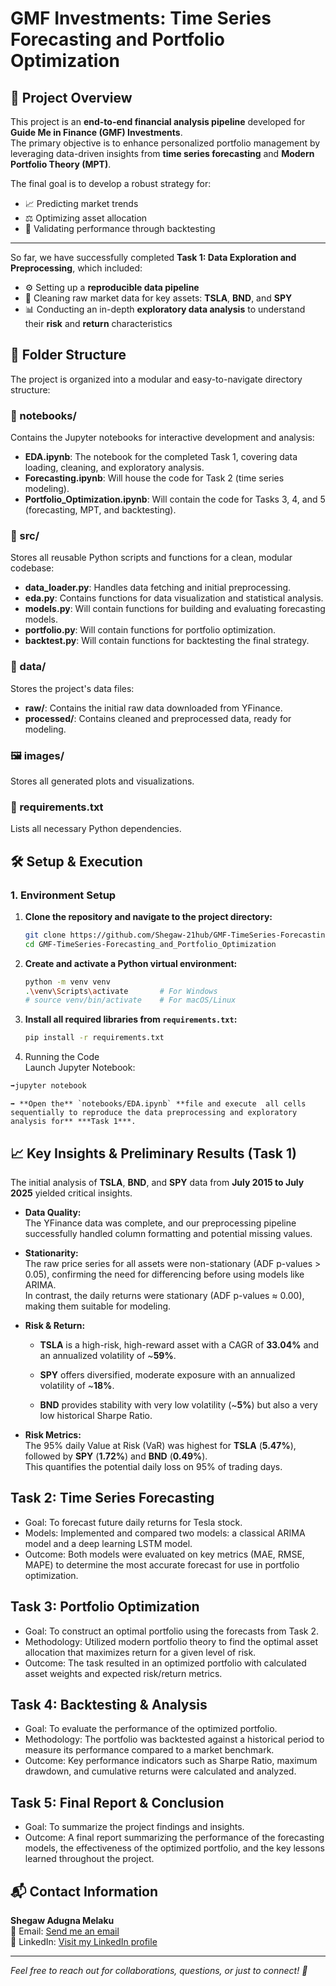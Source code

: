 # GMF Investments: Time Series Forecasting and Portfolio Optimization

## 📖 Project Overview

This project is an **end-to-end financial analysis pipeline** developed for **Guide Me in Finance (GMF) Investments**.  
The primary objective is to enhance personalized portfolio management by leveraging data-driven insights from **time series forecasting** and **Modern Portfolio Theory (MPT)**.

The final goal is to develop a robust strategy for:

- 📈 Predicting market trends  
- ⚖️ Optimizing asset allocation  
- 🔁 Validating performance through backtesting

---

So far, we have successfully completed **Task 1: Data Exploration and Preprocessing**, which included:

- ⚙️ Setting up a **reproducible data pipeline**
- 🧹 Cleaning raw market data for key assets: **TSLA**, **BND**, and **SPY**
- 📊 Conducting an in-depth **exploratory data analysis** to understand their **risk** and **return** characteristics
## 📂 Folder Structure

The project is organized into a modular and easy-to-navigate directory structure:

### 📓 notebooks/
Contains the Jupyter notebooks for interactive development and analysis:

- **EDA.ipynb**: The notebook for the completed Task 1, covering data loading, cleaning, and exploratory analysis.  
- **Forecasting.ipynb**: Will house the code for Task 2 (time series modeling).  
- **Portfolio_Optimization.ipynb**: Will contain the code for Tasks 3, 4, and 5 (forecasting, MPT, and backtesting).

### 🧠 src/
Stores all reusable Python scripts and functions for a clean, modular codebase:

- **data_loader.py**: Handles data fetching and initial preprocessing.  
- **eda.py**: Contains functions for data visualization and statistical analysis.  
- **models.py**: Will contain functions for building and evaluating forecasting models.  
- **portfolio.py**: Will contain functions for portfolio optimization.  
- **backtest.py**: Will contain functions for backtesting the final strategy.

### 📁 data/
Stores the project's data files:

- **raw/**: Contains the initial raw data downloaded from YFinance.  
- **processed/**: Contains cleaned and preprocessed data, ready for modeling.

### 🖼️ images/
Stores all generated plots and visualizations.

### 📄 requirements.txt  
Lists all necessary Python dependencies.
## 🛠️ Setup & Execution

### 1. Environment Setup

1. **Clone the repository and navigate to the project directory:**

   ```bash
   git clone https://github.com/Shegaw-21hub/GMF-TimeSeries-Forecasting_and_Portfolio_Optimization
   cd GMF-TimeSeries-Forecasting_and_Portfolio_Optimization
2. **Create and activate a Python virtual environment:**

   ```bash
   python -m venv venv
   .\venv\Scripts\activate       # For Windows
   # source venv/bin/activate    # For macOS/Linux
3. **Install all required libraries from `requirements.txt`:**

   ```bash
   pip install -r requirements.txt
2. Running the Code  
Launch Jupyter Notebook:  
  ```bash
  ➡️jupyter notebook
  ```
    ➡️ **Open the** `notebooks/EDA.ipynb` **file and execute  all cells sequentially to reproduce the data preprocessing and exploratory analysis for** ***Task 1***.
## 📈 Key Insights & Preliminary Results (Task 1)

The initial analysis of **TSLA**, **BND**, and **SPY** data from **July 2015 to July 2025** yielded critical insights.
- **Data Quality:**  
  The YFinance data was complete, and our preprocessing pipeline successfully handled column formatting and potential missing values.

- **Stationarity:**  
  The raw price series for all assets were non-stationary (ADF p-values > 0.05), confirming the need for differencing before using models like ARIMA.  
  In contrast, the daily returns were stationary (ADF p-values ≈ 0.00), making them suitable for modeling.
- **Risk & Return:**

  - **TSLA** is a high-risk, high-reward asset with a CAGR of **33.04%** and an annualized volatility of ~**59%**.

  - **SPY** offers diversified, moderate exposure with an annualized volatility of ~**18%**.

  - **BND** provides stability with very low volatility (~**5%**) but also a very low historical Sharpe Ratio.

- **Risk Metrics:**  
  The 95% daily Value at Risk (VaR) was highest for **TSLA** (**5.47%**), followed by **SPY** (**1.72%**) and **BND** (**0.49%**).  
  This quantifies the potential daily loss on 95% of trading days.
## Task 2: Time Series Forecasting

- Goal: To forecast future daily returns for Tesla stock.
- Models: Implemented and compared two models: a classical ARIMA model and a deep learning LSTM model.
- Outcome: Both models were evaluated on key metrics (MAE, RMSE, MAPE) to determine the most accurate forecast for use in portfolio optimization.
## Task 3: Portfolio Optimization

- Goal: To construct an optimal portfolio using the forecasts from Task 2.
- Methodology: Utilized modern portfolio theory to find the optimal asset allocation that maximizes return for a given level of risk.
- Outcome: The task resulted in an optimized portfolio with calculated asset weights and expected risk/return metrics.
## Task 4: Backtesting & Analysis

- Goal: To evaluate the performance of the optimized portfolio.
- Methodology: The portfolio was backtested against a historical period to measure its performance compared to a market benchmark.
- Outcome: Key performance indicators such as Sharpe Ratio, maximum drawdown, and cumulative returns were calculated and analyzed.

## Task 5: Final Report & Conclusion

- Goal: To summarize the project findings and insights.
- Outcome: A final report summarizing the performance of the forecasting models, the effectiveness of the optimized portfolio, and the key lessons learned throughout the project.

## 📬 Contact Information

**Shegaw Adugna Melaku**  
📧 Email: [Send me an email](mailto:shegamihret@gmail.com)  
🔗 LinkedIn: [Visit my LinkedIn profile](https://www.linkedin.com/in/shegaw-adugna-b751a1166/)

---

*Feel free to reach out for collaborations, questions, or just to connect! 🚀*
